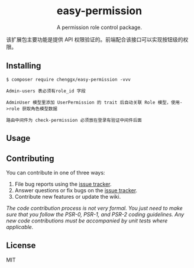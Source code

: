 <h1 align="center"> easy-permission </h1>

<p align="center"> A permission role control package.</p>

该扩展包主要功能是提供 API 权限验证的。前端配合该接口可以实现按钮级的权限。

## Installing

```shell
$ composer require chenggx/easy-permission -vvv

Admin-users 表必须有role_id 字段

AdminUser 模型里添加 UserPermission 的 trait 后自动关联 Role 模型，使用->role 获取角色模型数据

路由中间件为 check-permission 必须放在登录有验证中间件后面

```

## Usage



## Contributing

You can contribute in one of three ways:

1. File bug reports using the [issue tracker](https://github.com/chenggx/easyPermission/issues).
2. Answer questions or fix bugs on the [issue tracker](https://github.com/chenggx/easyPermission/issues).
3. Contribute new features or update the wiki.

_The code contribution process is not very formal. You just need to make sure that you follow the PSR-0, PSR-1, and PSR-2 coding guidelines. Any new code contributions must be accompanied by unit tests where applicable._

## License

MIT